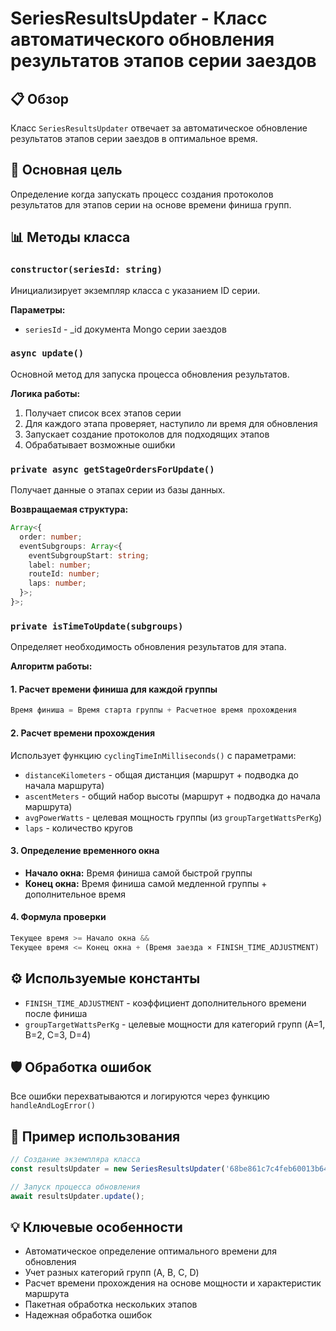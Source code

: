# SeriesResultsUpdater - Класс автоматического обновления результатов этапов серии заездов

## 📋 Обзор

Класс `SeriesResultsUpdater` отвечает за автоматическое обновление результатов этапов серии
заездов в оптимальное время.

## 🎯 Основная цель

Определение когда запускать процесс создания протоколов результатов для этапов серии на основе
времени финиша групп.

## 📊 Методы класса

### `constructor(seriesId: string)`

Инициализирует экземпляр класса с указанием ID серии.

**Параметры:**

- `seriesId` - \_id документа Mongo серии заездов

### `async update()`

Основной метод для запуска процесса обновления результатов.

**Логика работы:**

1. Получает список всех этапов серии
2. Для каждого этапа проверяет, наступило ли время для обновления
3. Запускает создание протоколов для подходящих этапов
4. Обрабатывает возможные ошибки

### `private async getStageOrdersForUpdate()`

Получает данные о этапах серии из базы данных.

**Возвращаемая структура:**

```typescript
Array<{
  order: number;
  eventSubgroups: Array<{
    eventSubgroupStart: string;
    label: number;
    routeId: number;
    laps: number;
  }>;
}>;
```

### `private isTimeToUpdate(subgroups)`

Определяет необходимость обновления результатов для этапа.

**Алгоритм работы:**

#### 1. Расчет времени финиша для каждой группы

```javascript
Время финиша = Время старта группы + Расчетное время прохождения
```

#### 2. Расчет времени прохождения

Использует функцию `cyclingTimeInMilliseconds()` с параметрами:

- `distanceKilometers` - общая дистанция (маршрут + подводка до начала маршрута)
- `ascentMeters` - общий набор высоты (маршрут + подводка до начала маршрута)
- `avgPowerWatts` - целевая мощность группы (из `groupTargetWattsPerKg`)
- `laps` - количество кругов

#### 3. Определение временного окна

- **Начало окна:** Время финиша самой быстрой группы
- **Конец окна:** Время финиша самой медленной группы + дополнительное время

#### 4. Формула проверки

```javascript
Текущее время >= Начало окна &&
Текущее время <= Конец окна + (Время заезда × FINISH_TIME_ADJUSTMENT)
```

## ⚙️ Используемые константы

- `FINISH_TIME_ADJUSTMENT` - коэффициент дополнительного времени после финиша
- `groupTargetWattsPerKg` - целевые мощности для категорий групп (A=1, B=2, C=3, D=4)

## 🛡️ Обработка ошибок

Все ошибки перехватываются и логируются через функцию `handleAndLogError()`

## 🚀 Пример использования

```javascript
// Создание экземпляра класса
const resultsUpdater = new SeriesResultsUpdater('68be861c7c4feb60013b641e');

// Запуск процесса обновления
await resultsUpdater.update();
```

## 💡 Ключевые особенности

- Автоматическое определение оптимального времени для обновления
- Учет разных категорий групп (A, B, C, D)
- Расчет времени прохождения на основе мощности и характеристик маршрута
- Пакетная обработка нескольких этапов
- Надежная обработка ошибок
